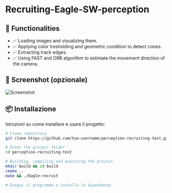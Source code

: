 # Recruiting-Eagle-SW-perception

## 🚀 Functionalities

- ✅ Loading images and visualizing them.
- ✅ Applying color tresholding and geometric condition to detect cones.
- ✅ Extracting track edges.
- ✅ Using FAST and ORB algorithm to estimate the movement direction of the camera.


## 📸 Screenshot (opzionale)

![Screenshot](link_immagine_o_cartella)


## 📦 Installazione

Istruzioni su come installare e usare il progetto:

```bash
# Clone repository
git clone https://github.com/tuo-username/perception-recruiting-test.git

# Enter the project folder
cd perception-recruiting-test

# Building, compiling and executing the project
mkdir build && cd build
cmake ..
make && ./Eagle-recruit

# Esegui il programma o installa le dipendenze
